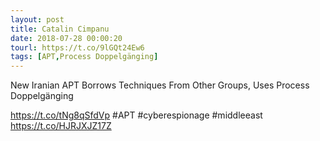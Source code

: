 ```yaml
---
layout: post
title: Catalin Cimpanu
date: 2018-07-28 00:00:20
tourl: https://t.co/9lGQt24Ew6
tags: [APT,Process Doppelgänging]
---
```

New Iranian APT Borrows Techniques From Other Groups, Uses Process Doppelgänging

https://t.co/tNg8qSfdVp #APT #cyberespionage #middleeast https://t.co/HJRJXJZ17Z